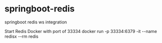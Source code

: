 # springboot-redis
springboot redis ws integration


Start Redis Docker with port of 33334
docker run -p 33334:6379 -it --name redisx --rm redis



